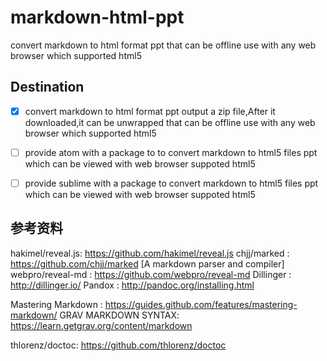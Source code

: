 # markdown-html-ppt

  convert markdown to html format ppt that can be offline use with any web browser which supported html5


## Destination

  - [x] convert markdown to html format ppt output a zip file,After it downloaded,it can be unwrapped that can be offline use with any web browser which supported html5
  - [ ] provide atom with a package to to convert markdown to html5 files ppt which can be viewed with web browser suppoted html5
  - [ ] provide sublime with a package to convert markdown to html5 files ppt which can be viewed with web browser suppoted html5



## 参考资料

  hakimel/reveal.js: https://github.com/hakimel/reveal.js
  chjj/marked      : https://github.com/chjj/marked [A markdown parser and compiler]
  webpro/reveal-md : https://github.com/webpro/reveal-md
  Dillinger        : http://dillinger.io/
  Pandox           : http://pandoc.org/installing.html


  Mastering Markdown  : https://guides.github.com/features/mastering-markdown/
  GRAV MARKDOWN SYNTAX: https://learn.getgrav.org/content/markdown

  thlorenz/doctoc: https://github.com/thlorenz/doctoc
